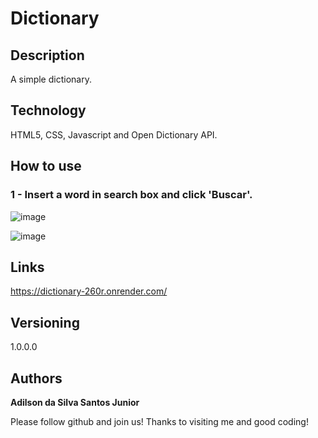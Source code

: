 # Dictionary

## Description 

A simple dictionary.

## Technology 

HTML5, CSS, Javascript and Open Dictionary API.

## How to use

### 1 - Insert a word in search box and click 'Buscar'.

![image](https://github.com/user-attachments/assets/17a0239f-c4c4-455c-8793-8d67a2d2f788)

![image](https://github.com/user-attachments/assets/6ead70b6-3f91-4b18-8946-f64b2c2a65a2)


## Links

https://dictionary-260r.onrender.com/
   
## Versioning

1.0.0.0

## Authors

**Adilson da Silva Santos Junior** 

Please follow github and join us!
Thanks to visiting me and good coding!
